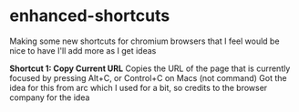 # enhanced-shortcuts
Making some new shortcuts for chromium browsers that I feel would be nice to have
I'll add more as I get ideas

__Shortcut 1: Copy Current URL__
Copies the URL of the page that is currently focused by pressing Alt+C, or Control+C on Macs (not command)
Got the idea for this from arc which I used for a bit, so credits to the browser company for the idea